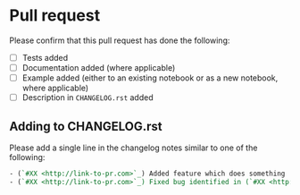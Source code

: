 # Pull request

Please confirm that this pull request has done the following:

- [ ] Tests added
- [ ] Documentation added (where applicable)
- [ ] Example added (either to an existing notebook or as a new notebook, where
      applicable)
- [ ] Description in ``CHANGELOG.rst`` added

## Adding to CHANGELOG.rst

Please add a single line in the changelog notes similar to one of the following:

```rst
- (`#XX <http://link-to-pr.com>`_) Added feature which does something
- (`#XX <http://link-to-pr.com>`_) Fixed bug identified in (`#XX <http://link-to-issue.com>`_)
```
